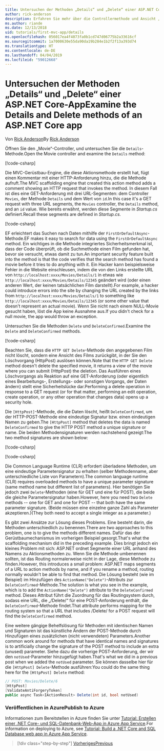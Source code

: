 ```yaml
---
title: Untersuchen der Methoden „Details“ und „Delete“ einer ASP.NET Core-App
author: rick-anderson
description: Erfahren Sie mehr über die Controllermethode und Ansicht „Details“ in einer einfachen ASP.NET Core MVC-App.
ms.author: riande
ms.date: 12/13/2018
uid: tutorials/first-mvc-app/details
ms.openlocfilehash: 056017ea4f4073fa0b1cd747d06775b2a33616cf
ms.sourcegitcommit: 1a7000630e55da90da19b284e1b2f2f13a393d74
ms.translationtype: HT
ms.contentlocale: de-DE
ms.lasthandoff: 04/04/2019
ms.locfileid: "59012668"
---
```

# <a name="examine-the-details-and-delete-methods-of-an-aspnet-core-app"></a><span data-ttu-id="e5421-103">Untersuchen der Methoden „Details“ und „Delete“ einer ASP.NET Core-App</span><span class="sxs-lookup"><span data-stu-id="e5421-103">Examine the Details and Delete methods of an ASP.NET Core app</span></span>

<span data-ttu-id="e5421-104">Von [Rick Anderson](https://twitter.com/RickAndMSFT)</span><span class="sxs-lookup"><span data-stu-id="e5421-104">By [Rick Anderson](https://twitter.com/RickAndMSFT)</span></span>

<span data-ttu-id="e5421-105">Öffnen Sie den „Movie“-Controller, und untersuchen Sie die `Details`-Methode.</span><span class="sxs-lookup"><span data-stu-id="e5421-105">Open the Movie controller and examine the `Details` method:</span></span>

[!code-csharp[](start-mvc/sample/MvcMovie22/Controllers/MoviesController.cs?name=snippet_details)]

<span data-ttu-id="e5421-106">Die MVC-Gerüstbau-Engine, die diese Aktionsmethode erstellt hat, fügt einen Kommentar mit einer HTTP-Anforderung hinzu, die die Methode aufruft.</span><span class="sxs-lookup"><span data-stu-id="e5421-106">The MVC scaffolding engine that created this action method adds a comment showing an HTTP request that invokes the method.</span></span> <span data-ttu-id="e5421-107">In diesem Fall ist dies eine GET-Anforderung mit drei URL-Segmenten: dem Controller `Movies`, der Methode `Details` und dem Wert von `id`.</span><span class="sxs-lookup"><span data-stu-id="e5421-107">In this case it's a GET request with three URL segments, the `Movies` controller, the `Details` method, and an `id` value.</span></span> <span data-ttu-id="e5421-108">Wie bereits erwähnt, werden diese Segmente in *Startup.cs* definiert.</span><span class="sxs-lookup"><span data-stu-id="e5421-108">Recall these segments are defined in *Startup.cs*.</span></span>

[!code-csharp[](start-mvc/sample/MvcMovie/Startup.cs?highlight=5&name=snippet_1)]

<span data-ttu-id="e5421-109">EF erleichtert das Suchen nach Daten mithilfe der `FirstOrDefaultAsync`-Methode.</span><span class="sxs-lookup"><span data-stu-id="e5421-109">EF makes it easy to search for data using the `FirstOrDefaultAsync` method.</span></span> <span data-ttu-id="e5421-110">Ein wichtiges in die Methode integriertes Sicherheitsmerkmal ist, dass der Code überprüft, ob die Suchmethode einen Film gefunden hat, bevor sie versucht, etwas damit zu tun.</span><span class="sxs-lookup"><span data-stu-id="e5421-110">An important security feature built into the method is that the code verifies that the search method has found a movie before it tries to do anything with it.</span></span> <span data-ttu-id="e5421-111">Ein Hacker kann beispielsweise Fehler in die Website einschleusen, indem die von den Links erstellte URL von `http://localhost:xxxx/Movies/Details/1` in etwas wie `http://localhost:xxxx/Movies/Details/12345` geändert wird (oder einen anderen Wert, der keinen tatsächlichen Film darstellt).</span><span class="sxs-lookup"><span data-stu-id="e5421-111">For example, a hacker could introduce errors into the site by changing the URL created by the links from `http://localhost:xxxx/Movies/Details/1` to something like  `http://localhost:xxxx/Movies/Details/12345` (or some other value that doesn't represent an actual movie).</span></span> <span data-ttu-id="e5421-112">Wenn Sie nicht nach einem NULL-Movie gesucht haben, löst die App keine Ausnahme aus.</span><span class="sxs-lookup"><span data-stu-id="e5421-112">If you didn't check for a null movie, the app would throw an exception.</span></span>

<span data-ttu-id="e5421-113">Untersuchen Sie die Methoden `Delete` und `DeleteConfirmed`.</span><span class="sxs-lookup"><span data-stu-id="e5421-113">Examine the `Delete` and `DeleteConfirmed` methods.</span></span>

[!code-csharp[](start-mvc/sample/MvcMovie22/Controllers/MoviesController.cs?name=snippet_delete)]

<span data-ttu-id="e5421-114">Beachten Sie, dass die `HTTP GET Delete`-Methode den angegebenen Film nicht löscht, sondern eine Ansicht des Films zurückgibt, in der Sie den Löschvorgang (HttpPost) auslösen können.</span><span class="sxs-lookup"><span data-stu-id="e5421-114">Note that the `HTTP GET Delete` method doesn't delete the specified movie, it returns a view of the movie where you can submit (HttpPost) the deletion.</span></span> <span data-ttu-id="e5421-115">Das Ausführen eines Löschvorgangs als Reaktion auf eine GET-Anforderung (oder eigentlich eines Bearbeitungs-, Erstellungs- oder sonstigen Vorgangs, der Daten ändern) stellt eine Sicherheitslücke dar.</span><span class="sxs-lookup"><span data-stu-id="e5421-115">Performing a delete operation in response to a GET request (or for that matter, performing an edit operation, create operation, or any other operation that changes data) opens up a security hole.</span></span>

<span data-ttu-id="e5421-116">Die `[HttpPost]`-Methode, die die Daten löscht, heißt `DeleteConfirmed`, um der HTTP-POST-Methode eine eindeutige Signatur bzw. einen eindeutigen Namen zu geben.</span><span class="sxs-lookup"><span data-stu-id="e5421-116">The `[HttpPost]` method that deletes the data is named `DeleteConfirmed` to give the HTTP POST method a unique signature or name.</span></span> <span data-ttu-id="e5421-117">Die beiden Methodensignaturen werden nachstehend gezeigt:</span><span class="sxs-lookup"><span data-stu-id="e5421-117">The two method signatures are shown below:</span></span>

[!code-csharp[](start-mvc/sample/MvcMovie/Controllers/MoviesController.cs?name=snippet_delete2)]

[!code-csharp[](start-mvc/sample/MvcMovie/Controllers/MoviesController.cs?name=snippet_delete3)]

<span data-ttu-id="e5421-118">Die Common Language Runtime (CLR) erfordert überladene Methoden, um eine eindeutige Parametersignatur zu erhalten (selber Methodenname, aber unterschiedliche Liste von Parametern).</span><span class="sxs-lookup"><span data-stu-id="e5421-118">The common language runtime (CLR) requires overloaded methods to have a unique parameter signature (same method name but different list of parameters).</span></span> <span data-ttu-id="e5421-119">Hier benötigen Sie jedoch zwei `Delete`-Methoden (eine für GET und eine für POST), die beide die gleiche Parametersignatur haben.</span><span class="sxs-lookup"><span data-stu-id="e5421-119">However, here you need two `Delete` methods -- one for GET and one for POST -- that both have the same parameter signature.</span></span> <span data-ttu-id="e5421-120">(Beide müssen eine einzelne ganze Zahl als Parameter akzeptieren.)</span><span class="sxs-lookup"><span data-stu-id="e5421-120">(They both need to accept a single integer as a parameter.)</span></span>

<span data-ttu-id="e5421-121">Es gibt zwei Ansätze zur Lösung dieses Problems. Eine besteht darin, die Methoden unterschiedlich zu benennen.</span><span class="sxs-lookup"><span data-stu-id="e5421-121">There are two approaches to this problem, one is to give the methods different names.</span></span> <span data-ttu-id="e5421-122">Dafür das der Gerüstbaumechanismus im vorherigen Beispiel gesorgt.</span><span class="sxs-lookup"><span data-stu-id="e5421-122">That's what the scaffolding mechanism did in the preceding example.</span></span> <span data-ttu-id="e5421-123">Dies bringt jedoch ein kleines Problem mit sich: ASP.NET ordnet Segmente einer URL anhand des Namens zu Aktionsmethoden zu. Wenn Sie die Methode umbenennen sollten, ist das Routing normalerweise nicht in der Lage, diese Methode zu finden.</span><span class="sxs-lookup"><span data-stu-id="e5421-123">However, this introduces a small problem: ASP.NET maps segments of a URL to action methods by name, and if you rename a method, routing normally wouldn't be able to find that method.</span></span> <span data-ttu-id="e5421-124">Die Lösung besteht (wie im Beispiel) im Hinzufügen des `ActionName("Delete")`-Attributs zur `DeleteConfirmed`-Methode.</span><span class="sxs-lookup"><span data-stu-id="e5421-124">The solution is what you see in the example, which is to add the `ActionName("Delete")` attribute to the `DeleteConfirmed` method.</span></span> <span data-ttu-id="e5421-125">Dieses Attribut führt die Zuordnung für das Routingsystem durch, sodass eine URL, die „/Delete/“ für eine POST-Anforderung enthält, die `DeleteConfirmed`-Methode findet.</span><span class="sxs-lookup"><span data-stu-id="e5421-125">That attribute performs mapping for the routing system so that a URL that includes /Delete/ for a POST request will find the `DeleteConfirmed` method.</span></span>

<span data-ttu-id="e5421-126">Eine weitere gängige Behelfslösung für Methoden mit identischen Namen und Signaturen ist das künstliche Ändern der POST-Methode durch Hinzufügen eines zusätzlichen (nicht verwendeten) Parameters.</span><span class="sxs-lookup"><span data-stu-id="e5421-126">Another common work around for methods that have identical names and signatures is to artificially change the signature of the POST method to include an extra (unused) parameter.</span></span> <span data-ttu-id="e5421-127">Siehe dazu die vorherige POST-Anforderung, der wir den `notUsed`-Parameter hinzugefügt haben.</span><span class="sxs-lookup"><span data-stu-id="e5421-127">That's what we did in a previous post when we added the `notUsed` parameter.</span></span> <span data-ttu-id="e5421-128">Sie können dasselbe hier für die `[HttpPost] Delete`-Methode ausführen:</span><span class="sxs-lookup"><span data-stu-id="e5421-128">You could do the same thing here for the `[HttpPost] Delete` method:</span></span>

```csharp
// POST: Movies/Delete/6
[HttpPost]
[ValidateAntiForgeryToken]
public async Task<IActionResult> Delete(int id, bool notUsed)
```

### <a name="publish-to-azure"></a><span data-ttu-id="e5421-129">Veröffentlichen in Azure</span><span class="sxs-lookup"><span data-stu-id="e5421-129">Publish to Azure</span></span>

<span data-ttu-id="e5421-130">Informationen zum Bereitstellen in Azure finden Sie unter [Tutorial: Erstellen einer .NET Core- und SQL-Datenbank-Web-App in Azure App Service](/azure/app-service/app-service-web-tutorial-dotnetcore-sqldb).</span><span class="sxs-lookup"><span data-stu-id="e5421-130">For information on deploying to Azure, see [Tutorial: Build a .NET Core and SQL Database web app in Azure App Service](/azure/app-service/app-service-web-tutorial-dotnetcore-sqldb).</span></span>

> [!div class="step-by-step"]
> [<span data-ttu-id="e5421-131">Vorheriges</span><span class="sxs-lookup"><span data-stu-id="e5421-131">Previous</span></span>](validation.md)
